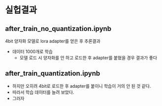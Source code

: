 # 실헙결과
## after_train_no_quantization.ipynb 

4bit 양자화 모델로 lora adapter를 얻은 후 추론결과

- 데이터 1000개로 학습
  - 모델 로드 시 양자화를 안 하고 로드한 후 adapter를 붙혔을 경우 결과가 좋다
## after_train_quantization.ipynb 
  - 하지만 오히려 4bit로 로드한 후 adapter를 붙이니 학습이 거의 안 된 것 같다.
  - 따라서 학습 데이터를 늘려 보았다.
  - 그러자 
